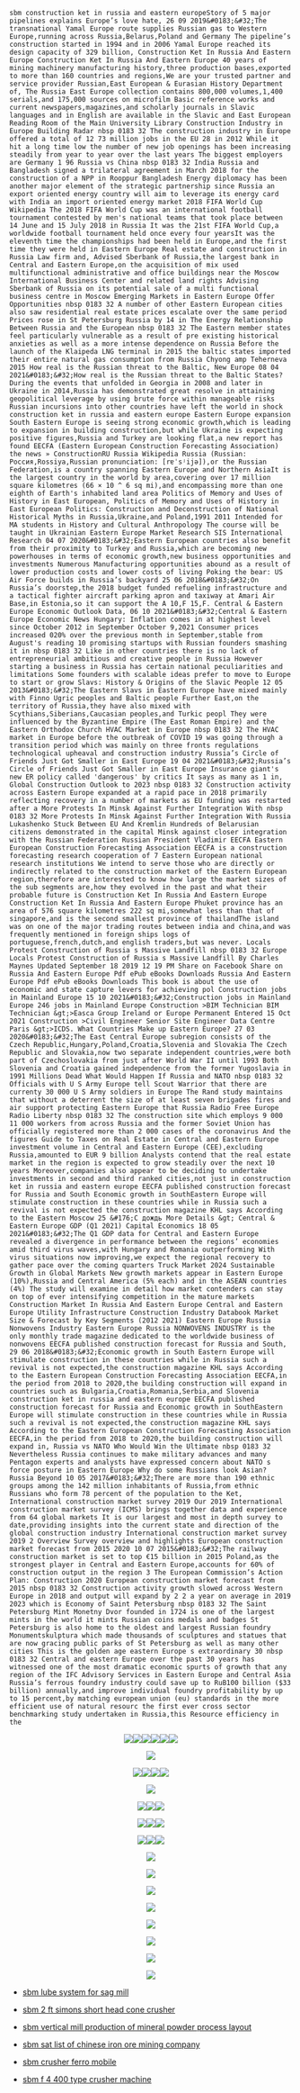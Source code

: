 
```
sbm construction ket in russia and eastern europeStory of 5 major pipelines explains Europe’s love hate, 26 09 2019&#0183;&#32;The transnational Yamal Europe route supplies Russian gas to Western Europe,running across Russia,Belarus,Poland and Germany The pipeline’s construction started in 1994 and in 2006 Yamal Europe reached its design capacity of 329 billion, Construction Ket In Russia And Eastern Europe Construction Ket In Russia And Eastern Europe 40 years of mining machinery manufacturing history,three production bases,exported to more than 160 countries and regions,We are your trusted partner and service provider Russian,East European & Eurasian History Department of, The Russia East Europe collection contains 800,000 volumes,1,400 serials,and 175,000 sources on microfilm Basic reference works and current newspapers,magazines,and scholarly journals in Slavic languages and in English are available in the Slavic and East European Reading Room of the Main University Library Construction Industry in Europe Building Radar nbsp 0183 32 The construction industry in Europe offered a total of 12 73 million jobs in the EU 28 in 2012 While it hit a long time low the number of new job openings has been increasing steadily from year to year over the last years The biggest employers are Germany 1 96 Russia vs China nbsp 0183 32 India Russia and Bangladesh signed a trilateral agreement in March 2018 for the construction of a NPP in Rooppur Bangladesh Energy diplomacy has been another major element of the strategic partnership since Russia an export oriented energy country will aim to leverage its energy card with India an import oriented energy market 2018 FIFA World Cup Wikipedia The 2018 FIFA World Cup was an international football tournament contested by men's national teams that took place between 14 June and 15 July 2018 in Russia It was the 21st FIFA World Cup,a worldwide football tournament held once every four yearsIt was the eleventh time the championships had been held in Europe,and the first time they were held in Eastern Europe Real estate and construction in Russia Law firm and, Advised Sberbank of Russia,the largest bank in Central and Eastern Europe,on the acquisition of mix used multifunctional administrative and office buildings near the Moscow International Business Center and related land rights Advising Sberbank of Russia on its potential sale of a multi functional business centre in Moscow Emerging Markets in Eastern Europe Offer Opportunities nbsp 0183 32 A number of other Eastern European cities also saw residential real estate prices escalate over the same period Prices rose in St Petersburg Russia by 14 in The Energy Relationship Between Russia and the European nbsp 0183 32 The Eastern member states feel particularly vulnerable as a result of pre existing historical anxieties as well as a more intense dependence on Russia Before the launch of the Klaipeda LNG terminal in 2015 the baltic states imported their entire natural gas consumption from Russia Chyong amp Teherneva 2015 How real is the Russian threat to the Baltic, New Europe 08 04 2021&#0183;&#32;How real is the Russian threat to the Baltic States? During the events that unfolded in Georgia in 2008 and later in Ukraine in 2014,Russia has demonstrated great resolve in attaining geopolitical leverage by using brute force within manageable risks Russian incursions into other countries have left the world in shock construction ket in russia and eastern europe Eastern Europe expansion South Eastern Europe is seeing strong economic growth,which is leading to expansion in building construction,but while Ukraine is expecting positive figures,Russia and Turkey are looking flat,a new report has found EECFA (Eastern European Construction Forecasting Association) the news » ConstructionRU Russia Wikipedia Russia (Russian: Россия,Rossiya,Russian pronunciation: [rɐˈsʲijə]),or the Russian Federation,is a country spanning Eastern Europe and Northern AsiaIt is the largest country in the world by area,covering over 17 million square kilometres (66 × 10 ^ 6 sq mi),and encompassing more than one eighth of Earth's inhabited land area Politics of Memory and Uses of History in East European, Politics of Memory and Uses of History in East European Politics: Construction and Deconstruction of National Historical Myths in Russia,Ukraine,and Poland,1991 2011 Intended for MA students in History and Cultural Anthropology The course will be taught in Ukrainian Eastern Europe Market Research SIS International Research 04 07 2020&#0183;&#32;Eastern European countries also benefit from their proximity to Turkey and Russia,which are becoming new powerhouses in terms of economic growth,new business opportunities and investments Numerous Manufacturing opportunities abound as a result of lower production costs and lower costs of living Poking the bear: US Air Force builds in Russia’s backyard 25 06 2018&#0183;&#32;On Russia’s doorstep,the 2018 budget funded refueling infrastructure and a tactical fighter aircraft parking apron and taxiway at Amari Air Base,in Estonia,so it can support the A 10,F 15,F. Central & Eastern Europe Economic Outlook Data, 06 10 2021&#0183;&#32;Central & Eastern Europe Economic News Hungary: Inflation comes in at highest level since October 2012 in September October 9,2021 Consumer prices increased 020% over the previous month in September,stable from August's reading 10 promising startups with Russian founders smashing it in nbsp 0183 32 Like in other countries there is no lack of entrepreneurial ambitious and creative people in Russia However starting a business in Russia has certain national peculiarities and limitations Some founders with scalable ideas prefer to move to Europe to start or grow Slavs: History & Origins of the Slavic People 12 05 2013&#0183;&#32;The Eastern Slavs in Eastern Europe have mixed mainly with Finno Ugric peoples and Baltic people Further East,on the territory of Russia,they have also mixed with Scythians,Siberians,Caucasian peoples,and Turkic peopl They were influenced by the Byzantine Empire (The East Roman Empire) and the Eastern Orthodox Church HVAC Market in Europe nbsp 0183 32 The HVAC market in Europe before the outbreak of COVID 19 was going through a transition period which was mainly on three fronts regulations technological upheaval and construction industry Russia’s Circle of Friends Just Got Smaller in East Europe 19 04 2021&#0183;&#32;Russia’s Circle of Friends Just Got Smaller in East Europe Insurance giant's new ER policy called 'dangerous' by critics It says as many as 1 in, Global Construction Outlook to 2023 nbsp 0183 32 Construction activity across Eastern Europe expanded at a rapid pace in 2018 primarily reflecting recovery in a number of markets as EU funding was restarted after a More Protests In Minsk Against Further Integration With nbsp 0183 32 More Protests In Minsk Against Further Integration With Russia Lukashenko Stuck Between EU And Kremlin Hundreds of Belarusian citizens demonstrated in the capital Minsk against closer integration with the Russian Federation Russian President Vladimir EECFA Eastern European Construction Forecasting Association EECFA is a construction forecasting research cooperation of 7 Eastern European national research institutions We intend to serve those who are directly or indirectly related to the construction market of the Eastern European region,therefore are interested to know how large the market sizes of the sub segments are,how they evolved in the past and what their probable future is Construction Ket In Russia And Eastern Europe Construction Ket In Russia And Eastern Europe Phuket province has an area of 576 square kilometres 222 sq mi,somewhat less than that of singapore,and is the second smallest province of thailandThe island was on one of the major trading routes between india and china,and was frequently mentioned in foreign ships logs of portuguese,french,dutch,and english traders,but was never. Locals Protest Construction of Russia s Massive Landfill nbsp 0183 32 Europe Locals Protest Construction of Russia s Massive Landfill By Charles Maynes Updated September 18 2019 12 19 PM Share on Facebook Share on Russia And Eastern Europe Pdf ePub eBooks Downloads Russia And Eastern Europe Pdf ePub eBooks Downloads This book is about the use of economic and state capture levers for achieving pol Construction jobs in Mainland Europe 15 10 2021&#0183;&#32;Construction jobs in Mainland Europe 246 jobs in Mainland Europe Construction >BIM Technician BIM Technician &gt;>Easca Group Ireland or Europe Permanent Entered 15 Oct 2021 Construction >Civil Engineer Senior Site Engineer Data Centre Paris &gt;>ICDS. What Countries Make up Eastern Europe? 27 03 2020&#0183;&#32;The East Central Europe subregion consists of the Czech Republic,Hungary,Poland,Croatia,Slovenia and Slovakia The Czech Republic and Slovakia,now two separate independent countries,were both part of Czechoslovakia from just after World War II until 1993 Both Slovenia and Croatia gained independence from the former Yugoslavia in 1991 Millions Dead What Would Happen If Russia and NATO nbsp 0183 32 Officials with U S Army Europe tell Scout Warrior that there are currenty 30 000 U S Army soldiers in Europe The Rand study maintains that without a deterrent the size of at least seven brigades fires and air support protecting Eastern Europe that Russia Radio Free Europe Radio Liberty nbsp 0183 32 The construction site which employs 9 000 11 000 workers from across Russia and the former Soviet Union has officially registered more than 2 000 cases of the coronavirus And the figures Guide to Taxes on Real Estate in Central and Eastern Europe investment volume in Central and Eastern Europe (CEE),excluding Russia,amounted to EUR 9 billion Analysts contend that the real estate market in the region is expected to grow steadily over the next 10 years Moreover,companies also appear to be deciding to undertake investments in second and third ranked cities,not just in construction ket in russia and eastern europe EECFA published construction forecast for Russia and South Economic growth in SouthEastern Europe will stimulate construction in these countries while in Russia such a revival is not expected the construction magazine KHL says According to the Eastern Moscow 25 &#176;C дождь More Details &gt; Central & Eastern Europe GDP (Q1 2021) Capital Economics 18 05 2021&#0183;&#32;The Q1 GDP data for Central and Eastern Europe revealed a divergence in performance between the regions’ economies amid third virus waves,with Hungary and Romania outperforming With virus situations now improving,we expect the regional recovery to gather pace over the coming quarters Truck Market 2024 Sustainable Growth in Global Markets New growth markets appear in Eastern Europe (10%),Russia and Central America (5% each) and in the ASEAN countries (4%) The study will examine in detail how market contenders can stay on top of ever intensifying competition in the mature markets Construction Market In Russia And Eastern Europe Central and Eastern Europe Utility Infrastructure Construction Industry Databook Market Size & Forecast by Key Segments (2012 2021) Eastern Europe Russia Nonwovens Industry Eastern Europe Russia NONWOVENS INDUSTRY is the only monthly trade magazine dedicated to the worldwide business of nonwovens EECFA published construction forecast for Russia and South, 29 06 2018&#0183;&#32;Economic growth in South Eastern Europe will stimulate construction in these countries while in Russia such a revival is not expected,the construction magazine KHL says According to the Eastern European Construction Forecasting Association EECFA,in the period from 2018 to 2020,the building construction will expand in countries such as Bulgaria,Croatia,Romania,Serbia,and Slovenia construction ket in russia and eastern europe EECFA published construction forecast for Russia and Economic growth in SouthEastern Europe will stimulate construction in these countries while in Russia such a revival is not expected,the construction magazine KHL says According to the Eastern European Construction Forecasting Association EECFA,in the period from 2018 to 2020,the building construction will expand in, Russia vs NATO Who Would Win the Ultimate nbsp 0183 32 Nevertheless Russia continues to make military advances and many Pentagon experts and analysts have expressed concern about NATO s force posture in Eastern Europe Why do some Russians look Asian? Russia Beyond 10 05 2017&#0183;&#32;There are more than 190 ethnic groups among the 142 million inhabitants of Russia,from ethnic Russians who form 78 percent of the population to the Ket, International construction market survey 2019 Our 2019 International construction market survey (ICMS) brings together data and experience from 64 global markets It is our largest and most in depth survey to date,providing insights into the current state and direction of the global construction industry International construction market survey 2019 2 Overview Survey overview and highlights European construction market forecast from 2015 2020 10 07 2015&#0183;&#32;The railway construction market is set to top €15 billion in 2015 Poland,as the strongest player in Central and Eastern Europe,accounts for 60% of construction output in the region 3 The European Commission’s Action Plan: Construction 2020 European construction market forecast from 2015 nbsp 0183 32 Construction activity growth slowed across Western Europe in 2018 and output will expand by 2 2 a year on average in 2019 2023 which is Economy of Saint Petersburg nbsp 0183 32 The Saint Petersburg Mint Monetny Dvor founded in 1724 is one of the largest mints in the world it mints Russian coins medals and badges St Petersburg is also home to the oldest and largest Russian foundry Monumentskulptura which made thousands of sculptures and statues that are now gracing public parks of St Petersburg as well as many other cities This is the golden age eastern Europe s extraordinary 30 nbsp 0183 32 Central and eastern Europe over the past 30 years has witnessed one of the most dramatic economic spurts of growth that any region of the IFC Advisory Services in Eastern Europe and Central Asia Russia’s ferrous foundry industry could save up to RuB100 billion ($33 billion) annually,and improve individual foundry profitability by up to 15 percent,by matching european union (eu) standards in the more efficient use of natural resourc the first ever cross sector benchmarking study undertaken in Russia,this Resource efficiency in the 
```

<div align="center">
  
<a rel="nofollow" href="https://m.shibang-china.com?f=github&k=sbm+construction+ket+in+russia+and+eastern+europe"><img src="https://static.shibang-china.com/en/l.png"></a><img src="https://static.shibang-china.com/en/hw.png"><a rel="nofollow" href="https://m.shibang-china.com/product/?f=github&k=sbm+construction+ket+in+russia+and+eastern+europe"><img src="https://static.shibang-china.com/en/p.png"></a><a rel="nofollow" href="https://m.shibang-china.com/cases/?f=github&k=sbm+construction+ket+in+russia+and+eastern+europe"><img src="https://static.shibang-china.com/en/c.png"></a><a rel="nofollow" href="https://m.shibang-china.com/news/?f=github&k=sbm+construction+ket+in+russia+and+eastern+europe"><img src="https://static.shibang-china.com/en/n.png"></a><a rel="nofollow" href="https://m.shibang-china.com?f=github&k=sbm+construction+ket+in+russia+and+eastern+europe"><img src="https://static.shibang-china.com/en/m.png"></a>

<a rel="nofollow" href="https://m.shibang-china.com/product/?f=github&k=sbm+construction+ket+in+russia+and+eastern+europe"><img src="https://static.shibang-china.com/en/b.jpg"></a>
  
<a rel="nofollow" href="https://m.shibang-china.com/solution-aggregate.html?f=github&k=sbm+construction+ket+in+russia+and+eastern+europe"><img src="https://static.shibang-china.com/en/a.jpg"></a><a rel="nofollow" href="https://m.shibang-china.com/solution-mine.html?f=github&k=sbm+construction+ket+in+russia+and+eastern+europe"><img src="https://static.shibang-china.com/en/m.jpg"></a><a rel="nofollow" href="https://m.shibang-china.com/solution-mill.html?f=github&k=sbm+construction+ket+in+russia+and+eastern+europe"><img src="https://static.shibang-china.com/en/g.jpg"></a><a rel="nofollow" href="https://m.shibang-china.com/solution-epc.html?f=github&k=sbm+construction+ket+in+russia+and+eastern+europe"><img src="https://static.shibang-china.com/en/e.jpg"></a>

<a rel="nofollow" href="https://m.shibang-china.com/product/?f=github&k=sbm+construction+ket+in+russia+and+eastern+europe"><img src="https://static.shibang-china.com/en/a-p.png"></a>

<a rel="nofollow" href="https://m.shibang-china.com/product/crusher/c6x.html?f=github&k=sbm+construction+ket+in+russia+and+eastern+europe"><img src="https://static.shibang-china.com/en/j.jpg"></a><a rel="nofollow" href="https://m.shibang-china.com/product/crusher/ci5x.html?f=github&k=sbm+construction+ket+in+russia+and+eastern+europe"><img src="https://static.shibang-china.com/en/i.jpg"></a><a rel="nofollow" href="https://m.shibang-china.com/product/crusher/hst.html?f=github&k=sbm+construction+ket+in+russia+and+eastern+europe"><img src="https://static.shibang-china.com/en/c.jpg"></a>

<a rel="nofollow" href="https://m.shibang-china.com/product/mill/mtw.html?f=github&k=sbm+construction+ket+in+russia+and+eastern+europe"><img src="https://static.shibang-china.com/en/mtw.jpg"></a><a rel="nofollow" href="https://m.shibang-china.com/product/mill/scm.html?f=github&k=sbm+construction+ket+in+russia+and+eastern+europe"><img src="https://static.shibang-china.com/en/scm.jpg"></a><a rel="nofollow" href="https://m.shibang-china.com/product/mill/lm.html?f=github&k=sbm+construction+ket+in+russia+and+eastern+europe"><img src="https://static.shibang-china.com/en/lm.jpg"></a>

<a rel="nofollow" href="https://m.shibang-china.com/product/sand/vsi6x.html?f=github&k=sbm+construction+ket+in+russia+and+eastern+europe"><img src="https://static.shibang-china.com/en/6x.jpg"></a><a rel="nofollow" href="https://m.shibang-china.com/product/sand/vu.html?f=github&k=sbm+construction+ket+in+russia+and+eastern+europe"><img src="https://static.shibang-china.com/en/vu.jpg"></a><a rel="nofollow" href="https://m.shibang-china.com/product/mobile/klun.html?f=github&k=sbm+construction+ket+in+russia+and+eastern+europe"><img src="https://static.shibang-china.com/en/k.jpg"></a>

<a rel="nofollow" href="https://m.shibang-china.com/cases/?f=github&k=sbm+construction+ket+in+russia+and+eastern+europe"><img src="https://static.shibang-china.com/en/case.png"></a>

<a rel="nofollow" href="https://m.shibang-china.com/cases/aggregate/202.html?f=github&k=sbm+construction+ket+in+russia+and+eastern+europe"><img src="https://static.shibang-china.com/en/c-1.jpg"></a>

<a rel="nofollow" href="https://m.shibang-china.com/cases/aggregate/203.html?f=github&k=sbm+construction+ket+in+russia+and+eastern+europe"><img src="https://static.shibang-china.com/en/c-2.jpg"></a>

<a rel="nofollow" href="https://m.shibang-china.com/cases/mill/123.html?f=github&k=sbm+construction+ket+in+russia+and+eastern+europe"><img src="https://static.shibang-china.com/en/c-3.jpg"></a>

<a rel="nofollow" href="https://m.shibang-china.com/contact_us.html?f=github&k=sbm+construction+ket+in+russia+and+eastern+europe"><img src="https://static.shibang-china.com/en/contact.png"></a>

<a rel="nofollow" href="https://swt.shibang-china.com/?f=github&k=sbm+construction+ket+in+russia+and+eastern+europe"><img src="https://static.shibang-china.com/en/chat.png"></a>

<a rel="nofollow" href="https://whatsapp.shibangsoft.com/WhatsApp.php?f=github&k=sbm+construction+ket+in+russia+and+eastern+europe"><img src="https://static.shibang-china.com/en/whatsapp.png"></a>

<a rel="nofollow" href="https://m.shibang-china.com/?f=github&k=sbm+construction+ket+in+russia+and+eastern+europe"><img src="https://static.shibang-china.com/en/website.png"></a>

</div>


* [sbm lube system for sag mill](sbm%20lube%20system%20for%20sag%20mill.md)

* [sbm 2 ft simons short head cone crusher](sbm%202%20ft%20simons%20short%20head%20cone%20crusher.md)

* [sbm vertical mill production of mineral powder process layout](sbm%20vertical%20mill%20production%20of%20mineral%20powder%20process%20layout.md)

* [sbm sat list of chinese iron ore mining company](sbm%20sat%20list%20of%20chinese%20iron%20ore%20mining%20company.md)

* [sbm crusher ferro mobile](sbm%20crusher%20ferro%20mobile.md)

* [sbm f 4 400 type crusher machine](sbm%20f%204%20400%20type%20crusher%20machine.md)